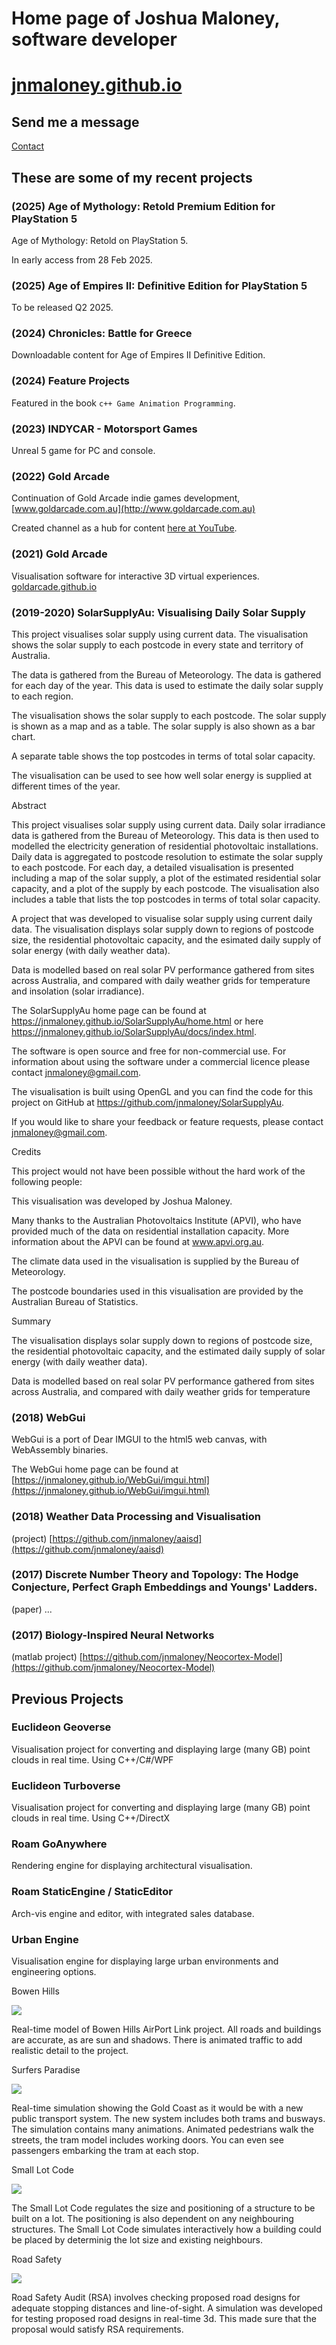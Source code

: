 # Home page of Joshua Maloney, software developer

# [jnmaloney.github.io](https://jnmaloney.github.io)

## Send me a message

[Contact](https://jnmaloney.github.io/contact/)

## These are some of my recent projects

### (2025) Age of Mythology: Retold Premium Edition for PlayStation 5

Age of Mythology: Retold on PlayStation 5. 

In early access from 28 Feb 2025.

### (2025) Age of Empires II: Definitive Edition for PlayStation 5

To be released Q2 2025.

### (2024) Chronicles: Battle for Greece

Downloadable content for Age of Empires II Definitive Edition.

### (2024) Feature Projects

Featured in the book `c++ Game Animation Programming`.

### (2023) INDYCAR - Motorsport Games

Unreal 5 game for PC and console.

### (2022) Gold Arcade

Continuation of Gold Arcade indie games development, [www.goldarcade.com.au](http://www.goldarcade.com.au)

Created channel as a hub for content [here at YouTube](https://www.youtube.com/channel/UCLd6ctIxVhD_j2tHfKRsBIQ/about).

### (2021) Gold Arcade

Visualisation software for interactive 3D virtual experiences. [goldarcade.github.io](https://goldarcade.github.io)

### (2019-2020) SolarSupplyAu: Visualising Daily Solar Supply

This project visualises solar supply using current data. The visualisation shows the solar supply to each postcode in every state and territory of Australia.

The data is gathered from the Bureau of Meteorology. The data is gathered for each day of the year. This data is used to estimate the daily solar supply to each region.

The visualisation shows the solar supply to each postcode. The solar supply is shown as a map and as a table. The solar supply is also shown as a bar chart.

A separate table shows the top postcodes in terms of total solar capacity.

The visualisation can be used to see how well solar energy is supplied at different times of the year.

Abstract

This project visualises solar supply using current data. Daily solar irradiance data is gathered from the Bureau of Meteorology. This data is then used to modelled the electricity generation of residential photovoltaic installations. Daily data is aggregated to postcode resolution to estimate the solar supply to each postcode. For each day, a detailed visualisation is presented including a map of the solar supply, a plot of the estimated residential solar capacity, and a plot of the supply by each postcode. The visualisation also includes a table that lists the top postcodes in terms of total solar capacity.



A project that was developed to visualise solar supply using current daily data. The visualisation displays solar supply down to regions of postcode size, the residential photovoltaic capacity, and the esimated daily supply of solar energy (with daily weather data).

Data is modelled based on real solar PV performance gathered from sites across Australia, and compared with daily weather grids for temperature and insolation (solar irradiance).

The SolarSupplyAu home page can be found at https://jnmaloney.github.io/SolarSupplyAu/home.html or here https://jnmaloney.github.io/SolarSupplyAu/docs/index.html.

The software is open source and free for non-commercial use. For information about using the software under a commercial licence please contact jnmaloney@gmail.com.

The visualisation is built using OpenGL and you can find the code for this project on GitHub at https://github.com/jnmaloney/SolarSupplyAu.



If you would like to share your feedback or feature requests, please contact jnmaloney@gmail.com.



Credits

This project would not have been possible without the hard work of the following people:

This visualisation was developed by Joshua Maloney.

Many thanks to the Australian Photovoltaics Institute (APVI), who have provided much of the data on residential installation capacity. More information about the APVI can be found at www.apvi.org.au.

The climate data used in the visualisation is supplied by the Bureau of Meteorology.

The postcode boundaries used in this visualisation are provided by the Australian Bureau of Statistics.

Summary



The visualisation displays solar supply down to regions of postcode size, the residential photovoltaic capacity, and the estimated daily supply of solar energy (with daily weather data).

Data is modelled based on real solar PV performance gathered from sites across Australia, and compared with daily weather grids for temperature

### (2018) WebGui

WebGui is a port of Dear IMGUI to the html5 web canvas, with WebAssembly binaries. 

The WebGui home page can be found at [https://jnmaloney.github.io/WebGui/imgui.html](https://jnmaloney.github.io/WebGui/imgui.html)

### (2018) Weather Data Processing and Visualisation

(project) [https://github.com/jnmaloney/aaisd](https://github.com/jnmaloney/aaisd)

### (2017) Discrete Number Theory and Topology: The Hodge Conjecture, Perfect Graph Embeddings and Youngs' Ladders.

(paper) ...

### (2017) Biology-Inspired Neural Networks

(matlab project) [https://github.com/jnmaloney/Neocortex-Model](https://github.com/jnmaloney/Neocortex-Model)


## Previous Projects


### Euclideon Geoverse

Visualisation project for converting and displaying large (many GB) point clouds in real time. Using C++/C#/WPF

### Euclideon Turboverse

Visualisation project for converting and displaying large (many GB) point clouds in real time. Using C++/DirectX

### Roam GoAnywhere

Rendering engine for displaying architectural visualisation.

### Roam StaticEngine / StaticEditor

Arch-vis engine and editor, with integrated sales database.

### Urban Engine

Visualisation engine for displaying large urban environments and engineering options.

Bowen Hills

![](http://bur.st/~crooked/bowenhills001.jpg)

Real-time model of Bowen Hills AirPort Link project. All roads and buildings are accurate, as are sun and shadows. There is animated traffic to add realistic detail to the project. 

Surfers Paradise

![](http://bur.st/~crooked/GC%20Broadbeach.png)

Real-time simulation showing the Gold Coast as it would be with a new public transport system. The new system includes both trams and busways. The simulation contains many animations. Animated pedestrians walk the streets, the tram model includes working doors. You can even see passengers embarking the tram at each stop. 

Small Lot Code

![](http://bur.st/~crooked/Small%20Lot%20Code.png)

The Small Lot Code regulates the size and positioning of a structure to be built on a lot. The positioning is also dependent on any neighbouring structures. The Small Lot Code simulates interactively how a building could be placed by determinig the lot size and existing neighbours. 

Road Safety

![](http://bur.st/~crooked/RSA%20Tool.png)

Road Safety Audit (RSA) involves checking proposed road designs for adequate stopping distances and line-of-sight. A simulation was developed for testing proposed road designs in real-time 3d. This made sure that the proposal would satisfy RSA requirements. 

